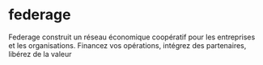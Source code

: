 # federage

Federage construit un réseau économique coopératif pour les entreprises et les organisations. Financez vos opérations, intégrez des partenaires, libérez de la valeur
